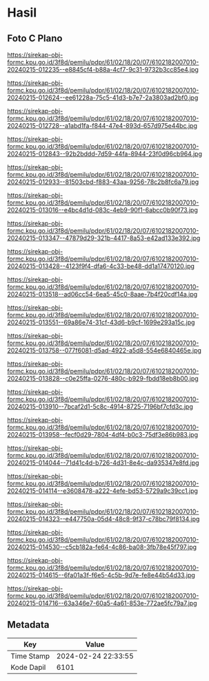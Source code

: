 # Hasil

## Foto C Plano

https://sirekap-obj-formc.kpu.go.id/3f8d/pemilu/pdpr/61/02/18/20/07/6102182007010-20240215-012235--e8845cf4-b88a-4cf7-9c31-9732b3cc85e4.jpg

https://sirekap-obj-formc.kpu.go.id/3f8d/pemilu/pdpr/61/02/18/20/07/6102182007010-20240215-012624--ee61228a-75c5-41d3-b7e7-2a3803ad2bf0.jpg

https://sirekap-obj-formc.kpu.go.id/3f8d/pemilu/pdpr/61/02/18/20/07/6102182007010-20240215-012728--a1abd1fa-f844-47e4-893d-657d975e44bc.jpg

https://sirekap-obj-formc.kpu.go.id/3f8d/pemilu/pdpr/61/02/18/20/07/6102182007010-20240215-012843--92b2bddd-7d59-44fa-8944-23f0d96cb964.jpg

https://sirekap-obj-formc.kpu.go.id/3f8d/pemilu/pdpr/61/02/18/20/07/6102182007010-20240215-012933--81503cbd-f883-43aa-9256-78c2b8fc6a79.jpg

https://sirekap-obj-formc.kpu.go.id/3f8d/pemilu/pdpr/61/02/18/20/07/6102182007010-20240215-013016--e4bc4d1d-083c-4eb9-90f1-6abcc0b90f73.jpg

https://sirekap-obj-formc.kpu.go.id/3f8d/pemilu/pdpr/61/02/18/20/07/6102182007010-20240215-013347--47879d29-321b-4417-8a53-e42ad133e392.jpg

https://sirekap-obj-formc.kpu.go.id/3f8d/pemilu/pdpr/61/02/18/20/07/6102182007010-20240215-013428--4123f9f4-dfa6-4c33-be48-dd1a17470120.jpg

https://sirekap-obj-formc.kpu.go.id/3f8d/pemilu/pdpr/61/02/18/20/07/6102182007010-20240215-013518--ad06cc54-6ea5-45c0-8aae-7b4f20cdf14a.jpg

https://sirekap-obj-formc.kpu.go.id/3f8d/pemilu/pdpr/61/02/18/20/07/6102182007010-20240215-013551--69a86e74-31cf-43d6-b9cf-1699e293a15c.jpg

https://sirekap-obj-formc.kpu.go.id/3f8d/pemilu/pdpr/61/02/18/20/07/6102182007010-20240215-013758--077f6081-d5ad-4922-a5d8-554e6840465e.jpg

https://sirekap-obj-formc.kpu.go.id/3f8d/pemilu/pdpr/61/02/18/20/07/6102182007010-20240215-013828--c0e25ffa-0276-480c-b929-fbdd18eb8b00.jpg

https://sirekap-obj-formc.kpu.go.id/3f8d/pemilu/pdpr/61/02/18/20/07/6102182007010-20240215-013910--7bcaf2d1-5c8c-4914-8725-7196bf7cfd3c.jpg

https://sirekap-obj-formc.kpu.go.id/3f8d/pemilu/pdpr/61/02/18/20/07/6102182007010-20240215-013958--fecf0d29-7804-4df4-b0c3-75df3e86b983.jpg

https://sirekap-obj-formc.kpu.go.id/3f8d/pemilu/pdpr/61/02/18/20/07/6102182007010-20240215-014044--71d41c4d-b726-4d31-8e4c-da935347e8fd.jpg

https://sirekap-obj-formc.kpu.go.id/3f8d/pemilu/pdpr/61/02/18/20/07/6102182007010-20240215-014114--e3608478-a222-4efe-bd53-5729a9c39cc1.jpg

https://sirekap-obj-formc.kpu.go.id/3f8d/pemilu/pdpr/61/02/18/20/07/6102182007010-20240215-014323--e447750a-05d4-48c8-9f37-c78bc79f8134.jpg

https://sirekap-obj-formc.kpu.go.id/3f8d/pemilu/pdpr/61/02/18/20/07/6102182007010-20240215-014530--c5cb182a-fe64-4c86-ba08-3fb78e45f797.jpg

https://sirekap-obj-formc.kpu.go.id/3f8d/pemilu/pdpr/61/02/18/20/07/6102182007010-20240215-014615--6fa01a3f-f6e5-4c5b-9d7e-fe8e44b54d33.jpg

https://sirekap-obj-formc.kpu.go.id/3f8d/pemilu/pdpr/61/02/18/20/07/6102182007010-20240215-014716--63a346e7-60a5-4a61-853e-772ae5fc79a7.jpg


## Metadata

| Key        | Value               |
| ---------- | ------------------- |
| Time Stamp | 2024-02-24 22:33:55 |
| Kode Dapil | 6101                |



